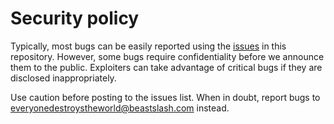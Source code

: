 # Security policy
Typically, most bugs can be easily reported using the [issues](https://github.com/EveryoneDestroysTheWorld/game/issues/new/choose) in this repository. However, some bugs require confidentiality before we announce them to the public. Exploiters can take advantage of critical bugs if they are disclosed inappropriately.

Use caution before posting to the issues list. When in doubt, report bugs to everyonedestroystheworld@beastslash.com instead.
